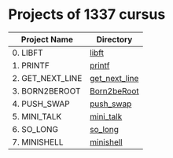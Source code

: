 # Projects of 1337 cursus


| Project Name           | Directory                            |
| ---------------------- | ------------------------------------ |
| 0. LIBFT               | [libft](./libft)                     |
| 1. PRINTF              | [printf](./printf)                   |
| 2. GET_NEXT_LINE       | [get_next_line](./get_next_line)     |
| 3. BORN2BEROOT         | [Born2beRoot](./Born2beRoot)         |
| 4. PUSH_SWAP           | [push_swap](./push_swap)             |
| 5. MINI_TALK           | [mini_talk](./mini_talk)             |
| 6. SO_LONG             | [so_long](./so_long)                 |
| 7. MINISHELL           | [minishell](./minishell)             |
